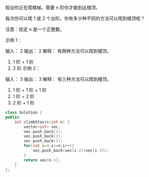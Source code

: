 假设你正在爬楼梯。需要 n 阶你才能到达楼顶。

每次你可以爬 1 或 2 个台阶。你有多少种不同的方法可以爬到楼顶呢？

注意：给定 n 是一个正整数。

示例 1：

输入： 2
输出： 2
解释： 有两种方法可以爬到楼顶。
1.  1 阶 + 1 阶
2.  2 阶
示例 2：

输入： 3
输出： 3
解释： 有三种方法可以爬到楼顶。
1.  1 阶 + 1 阶 + 1 阶
2.  1 阶 + 2 阶
3.  2 阶 + 1 阶

```cpp
class Solution {
public:
    int climbStairs(int n) {
        vector<int> vec;
        vec.push_back(1);
        vec.push_back(2);
        vec.push_back(3);
        for(int i=4;i<=n;i++){
            vec.push_back(vec[i-2]+vec[i-3]);
        }
        return vec[n-1];
    }
};
```

